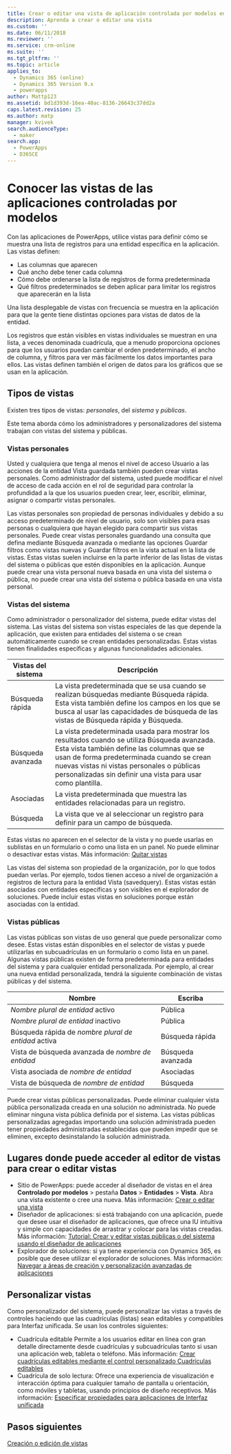 ```yaml
---
title: Crear o editar una vista de aplicación controlada por modelos en PowerApps | MicrosoftDocs
description: Aprenda a crear o editar una vista
ms.custom: ''
ms.date: 06/11/2018
ms.reviewer: ''
ms.service: crm-online
ms.suite: ''
ms.tgt_pltfrm: ''
ms.topic: article
applies_to:
  - Dynamics 365 (online)
  - Dynamics 365 Version 9.x
  - powerapps
author: Mattp123
ms.assetid: bd1d393d-16ea-40ac-8136-26643c37dd2a
caps.latest.revision: 25
ms.author: matp
manager: kvivek
search.audienceType:
  - maker
search.app:
  - PowerApps
  - D365CE
---
```

# <a name="understand-model-driven-app-views"></a>Conocer las vistas de las aplicaciones controladas por modelos

<a name="BKMK_CreatingAndEditingViews"></a>   

Con las aplicaciones de PowerApps, utilice vistas para definir cómo se muestra una lista de registros para una entidad específica en la aplicación. Las vistas definen:

- Las columnas que aparecen
- Qué ancho debe tener cada columna
- Cómo debe ordenarse la lista de registros de forma predeterminada
- Qué filtros predeterminados se deben aplicar para limitar los registros que aparecerán en la lista

Una lista desplegable de vistas con frecuencia se muestra en la aplicación para que la gente tiene distintas opciones para vistas de datos de la entidad.

Los registros que están visibles en vistas individuales se muestran en una lista, a veces denominada cuadrícula, que a menudo proporciona opciones para que los usuarios puedan cambiar el orden predeterminado, el ancho de columna, y filtros para ver más fácilmente los datos importantes para ellos. Las vistas definen también el origen de datos para los gráficos que se usan en la aplicación.  
  
## <a name="types-of-views"></a>Tipos de vistas  
  
Existen tres tipos de vistas: *personales*, del *sistema* y *públicas*.

Este tema aborda cómo los administradores y personalizadores del sistema trabajan con vistas del sistema y públicas. 
  
### <a name="personal-views"></a>Vistas personales  
  
 Usted y cualquiera que tenga al menos el nivel de acceso Usuario a las acciones de la entidad Vista guardada también pueden crear vistas personales. Como administrador del sistema, usted puede modificar el nivel de acceso de cada acción en el rol de seguridad para controlar la profundidad a la que los usuarios pueden crear, leer, escribir, eliminar, asignar o compartir vistas personales.

Las vistas personales son propiedad de personas individuales y debido a su acceso predeterminado de nivel de usuario, solo son visibles para esas personas o cualquiera que hayan elegido para compartir sus vistas personales. Puede crear vistas personales guardando una consulta que defina mediante Búsqueda avanzada o mediante las opciones Guardar filtros como vistas nuevas y Guardar filtros en la vista actual en la lista de vistas. Estas vistas suelen incluirse en la parte inferior de las listas de vistas del sistema o públicas que estén disponibles en la aplicación. Aunque puede crear una vista personal nueva basada en una vista del sistema o pública, no puede crear una vista del sistema o pública basada en una vista personal.
  
### <a name="system-views"></a>Vistas del sistema
Como administrador o personalizador del sistema, puede editar vistas del sistema. Las vistas del sistema son vistas especiales de las que depende la aplicación, que existen para entidades del sistema o se crean automáticamente cuando se crean entidades personalizadas. Estas vistas tienen finalidades específicas y algunas funcionalidades adicionales. 


|Vistas del sistema  |Descripción  |
|---------|---------|
|Búsqueda rápida     | La vista predeterminada que se usa cuando se realizan búsquedas mediante Búsqueda rápida. Esta vista también define los campos en los que se busca al usar las capacidades de búsqueda de las vistas de Búsqueda rápida y Búsqueda.        |
|Búsqueda avanzada     |  La vista predeterminada usada para mostrar los resultados cuando se utiliza Búsqueda avanzada. Esta vista también define las columnas que se usan de forma predeterminada cuando se crean nuevas vistas ni vistas personales o públicas personalizadas sin definir una vista para usar como plantilla.       |
|Asociadas     |  La vista predeterminada que muestra las entidades relacionadas para un registro.       |
|Búsqueda     | La vista que ve al seleccionar un registro para definir para un campo de búsqueda.        |

Estas vistas no aparecen en el selector de la vista y no puede usarlas en sublistas en un formulario o como una lista en un panel. No puede eliminar o desactivar estas vistas. Más información: [Quitar vistas](remove-views.md)

Las vistas del sistema son propiedad de la organización, por lo que todos puedan verlas. Por ejemplo, todos tienen acceso a nivel de organización a registros de lectura para la entidad Vista (savedquery). Estas vistas están asociadas con entidades específicas y son visibles en el explorador de soluciones. Puede incluir estas vistas en soluciones porque están asociadas con la entidad.

### <a name="public-views"></a>Vistas públicas

Las vistas públicas son vistas de uso general que puede personalizar como desee. Estas vistas están disponibles en el selector de vistas y puede utilizarlas en subcuadrículas en un formulario o como lista en un panel. Algunas vistas públicas existen de forma predeterminada para entidades del sistema y para cualquier entidad personalizada. Por ejemplo, al crear una nueva entidad personalizada, tendrá la siguiente combinación de vistas públicas y del sistema.


|Nombre  |Escriba  |
|---------|---------|
|*Nombre plural de entidad* activo     |  Pública       |
|*Nombre plural de entidad* inactivo    |  Pública       |
|Búsqueda rápida de *nombre plural de entidad* activa     | Búsqueda rápida        |
|Vista de búsqueda avanzada de *nombre de entidad*     | Búsqueda avanzada        |
|Vista asociada de *nombre de entidad*     |  Asociadas       |
|Vista de búsqueda de *nombre de entidad*     | Búsqueda        |

Puede crear vistas públicas personalizadas. Puede eliminar cualquier vista pública personalizada creada en una solución no administrada. No puede eliminar ninguna vista pública definida por el sistema. Las vistas públicas personalizadas agregadas importando una solución administrada pueden tener propiedades administradas establecidas que pueden impedir que se eliminen, excepto desinstalando la solución administrada.

## <a name="places-where-you-can-access-the-view-editor-to-create-or-edit-views"></a>Lugares donde puede acceder al editor de vistas para crear o editar vistas

- Sitio de PowerApps: puede acceder al diseñador de vistas en el área **Controlado por modelos** > pestaña **Datos** > **Entidades** > **Vista**. Abra una vista existente o cree una nueva. Más información: [Crear o editar una vista](create-and-edit-views.md)
- Diseñador de aplicaciones: si está trabajando con una aplicación, puede que desee usar el diseñador de aplicaciones, que ofrece una IU intuitiva y simple con capacidades de arrastrar y colocar para las vistas creadas. Más información: [Tutorial: Crear y editar vistas públicas o del sistema usando el diseñador de aplicaciones](create-edit-views-app-designer.md)
- Explorador de soluciones: si ya tiene experiencia con Dynamics 365, es posible que desee utilizar el explorador de soluciones. Más información: [Navegar a áreas de creación y personalización avanzadas de aplicaciones](advanced-navigation.md#solution-explorer)
 
## <a name="customize-views"></a>Personalizar vistas

Como personalizador del sistema, puede personalizar las vistas a través de controles haciendo que las cuadrículas (listas) sean editables y compatibles para Interfaz unificada. Se usan los controles siguientes:

- Cuadrícula editable Permite a los usuarios editar en línea con gran detalle directamente desde cuadrículas y subcuadrículas tanto si usan una aplicación web, tableta o teléfono. Más información: [Crear cuadrículas editables mediante el control personalizado Cuadrículas editables](make-grids-lists-editable-custom-control.md)
- Cuadrícula de solo lectura: Ofrece una experiencia de visualización e interacción óptima para cualquier tamaño de pantalla u orientación, como móviles y tabletas, usando principios de diseño receptivos. Más información: [Especificar propiedades para aplicaciones de Interfaz unificada](specify-properties-for-unified-interface-apps.md)

## <a name="next-steps"></a>Pasos siguientes

[Creación o edición de vistas](create-and-edit-views.md)
